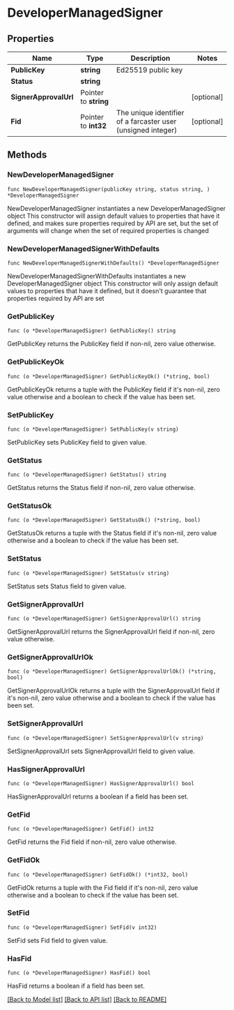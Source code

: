 # DeveloperManagedSigner

## Properties

Name | Type | Description | Notes
------------ | ------------- | ------------- | -------------
**PublicKey** | **string** | Ed25519 public key | 
**Status** | **string** |  | 
**SignerApprovalUrl** | Pointer to **string** |  | [optional] 
**Fid** | Pointer to **int32** | The unique identifier of a farcaster user (unsigned integer) | [optional] 

## Methods

### NewDeveloperManagedSigner

`func NewDeveloperManagedSigner(publicKey string, status string, ) *DeveloperManagedSigner`

NewDeveloperManagedSigner instantiates a new DeveloperManagedSigner object
This constructor will assign default values to properties that have it defined,
and makes sure properties required by API are set, but the set of arguments
will change when the set of required properties is changed

### NewDeveloperManagedSignerWithDefaults

`func NewDeveloperManagedSignerWithDefaults() *DeveloperManagedSigner`

NewDeveloperManagedSignerWithDefaults instantiates a new DeveloperManagedSigner object
This constructor will only assign default values to properties that have it defined,
but it doesn't guarantee that properties required by API are set

### GetPublicKey

`func (o *DeveloperManagedSigner) GetPublicKey() string`

GetPublicKey returns the PublicKey field if non-nil, zero value otherwise.

### GetPublicKeyOk

`func (o *DeveloperManagedSigner) GetPublicKeyOk() (*string, bool)`

GetPublicKeyOk returns a tuple with the PublicKey field if it's non-nil, zero value otherwise
and a boolean to check if the value has been set.

### SetPublicKey

`func (o *DeveloperManagedSigner) SetPublicKey(v string)`

SetPublicKey sets PublicKey field to given value.


### GetStatus

`func (o *DeveloperManagedSigner) GetStatus() string`

GetStatus returns the Status field if non-nil, zero value otherwise.

### GetStatusOk

`func (o *DeveloperManagedSigner) GetStatusOk() (*string, bool)`

GetStatusOk returns a tuple with the Status field if it's non-nil, zero value otherwise
and a boolean to check if the value has been set.

### SetStatus

`func (o *DeveloperManagedSigner) SetStatus(v string)`

SetStatus sets Status field to given value.


### GetSignerApprovalUrl

`func (o *DeveloperManagedSigner) GetSignerApprovalUrl() string`

GetSignerApprovalUrl returns the SignerApprovalUrl field if non-nil, zero value otherwise.

### GetSignerApprovalUrlOk

`func (o *DeveloperManagedSigner) GetSignerApprovalUrlOk() (*string, bool)`

GetSignerApprovalUrlOk returns a tuple with the SignerApprovalUrl field if it's non-nil, zero value otherwise
and a boolean to check if the value has been set.

### SetSignerApprovalUrl

`func (o *DeveloperManagedSigner) SetSignerApprovalUrl(v string)`

SetSignerApprovalUrl sets SignerApprovalUrl field to given value.

### HasSignerApprovalUrl

`func (o *DeveloperManagedSigner) HasSignerApprovalUrl() bool`

HasSignerApprovalUrl returns a boolean if a field has been set.

### GetFid

`func (o *DeveloperManagedSigner) GetFid() int32`

GetFid returns the Fid field if non-nil, zero value otherwise.

### GetFidOk

`func (o *DeveloperManagedSigner) GetFidOk() (*int32, bool)`

GetFidOk returns a tuple with the Fid field if it's non-nil, zero value otherwise
and a boolean to check if the value has been set.

### SetFid

`func (o *DeveloperManagedSigner) SetFid(v int32)`

SetFid sets Fid field to given value.

### HasFid

`func (o *DeveloperManagedSigner) HasFid() bool`

HasFid returns a boolean if a field has been set.


[[Back to Model list]](../README.md#documentation-for-models) [[Back to API list]](../README.md#documentation-for-api-endpoints) [[Back to README]](../README.md)


